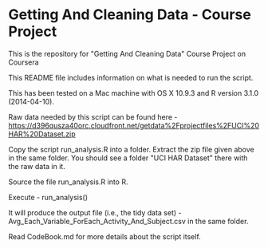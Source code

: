 Getting And Cleaning Data - Course Project
==========================================

This is the repository for "Getting And Cleaning Data" Course Project on Coursera

This README file includes information on what is needed to run the script.

This has been tested on a Mac machine with OS X 10.9.3 and R version 3.1.0 (2014-04-10).

Raw data needed by this script can be found here -
https://d396qusza40orc.cloudfront.net/getdata%2Fprojectfiles%2FUCI%20HAR%20Dataset.zip

Copy the script run_analysis.R into a folder.
Extract the zip file given above in the same folder. You should see a folder "UCI HAR Dataset" there with the raw data in it.

Source the file run_analysis.R into R.

Execute - run_analysis()

It will produce the output file (i.e., the tidy data set) - Avg_Each_Variable_ForEach_Activity_And_Subject.csv in the same folder.

Read CodeBook.md for more details about the script itself.

